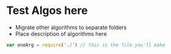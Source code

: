 # Test Algos here 

- Migrate other algorithms to separate folders
- Place description of algorithms here

```js
var oneArg = require('./') // this is the file you'll make 


```